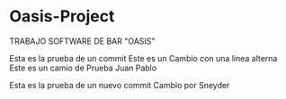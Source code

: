 # Oasis-Project
TRABAJO SOFTWARE DE BAR "OASIS"


Esta es la prueba de un commit
Este es un Cambio con una linea alterna
Este es un camio de Prueba Juan Pablo

Esta es la prueba de un nuevo commit
Cambio por Sneyder